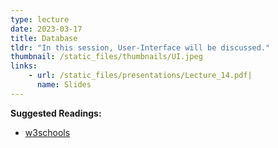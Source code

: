 ```yaml
---
type: lecture
date: 2023-03-17
title: Database
tldr: "In this session, User-Interface will be discussed."
thumbnail: /static_files/thumbnails/UI.jpeg
links: 
    - url: /static_files/presentations/Lecture_14.pdf|
      name: Slides
---
```

**Suggested Readings:**
- [w3schools](https://www.w3schools.com/java/default.asp)

